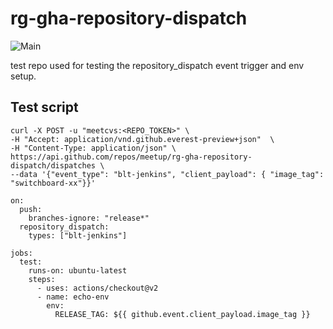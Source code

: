 # rg-gha-repository-dispatch

![Main](https://github.com/chenrui333/rg-gha-repository-dispatch/workflows/Main/badge.svg)

test repo used for testing the repository_dispatch event trigger and env setup.

## Test script

```
curl -X POST -u "meetcvs:<REPO_TOKEN>" \
-H "Accept: application/vnd.github.everest-preview+json"  \
-H "Content-Type: application/json" \
https://api.github.com/repos/meetup/rg-gha-repository-dispatch/dispatches \
--data '{"event_type": "blt-jenkins", "client_payload": { "image_tag": "switchboard-xx"}}'
```

```
on:
  push:
    branches-ignore: "release*"
  repository_dispatch:
    types: ["blt-jenkins"]

jobs:
  test:
    runs-on: ubuntu-latest
    steps:
      - uses: actions/checkout@v2
      - name: echo-env
        env:
          RELEASE_TAG: ${{ github.event.client_payload.image_tag }}
```
